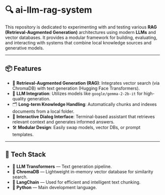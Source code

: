 # 🔍 ai-llm-rag-system

This repository is dedicated to experimenting with and testing various **RAG (Retrieval-Augmented Generation)** architectures using modern **LLMs** and vector databases. It provides a modular framework for building, evaluating, and interacting with systems that combine local knowledge sources and generative models.

---

## 📦 Features

- 🔗 **Retrieval-Augmented Generation (RAG)**: Integrates vector search (via ChromaDB) with text generation (Hugging Face Transformers).
- 🧠 **LLM Integration**: Utilizes models like `google/gemma-2-2b-it` for high-quality generation.
- 🗂️ **Long-term Knowledge Handling**: Automatically chunks and indexes documents from a local folder.
- 💬 **Interactive Dialog Interface**: Terminal-based assistant that retrieves relevant context and generates informed answers.
- 🛠️ **Modular Design**: Easily swap models, vector DBs, or prompt templates.

---

## 🧰 Tech Stack

- 🤗 **LLM Transformers** — Text generation pipeline.
- 🧠 **ChromaDB** — Lightweight in-memory vector database for similarity search.
- 🧩 **LangChain** — Used for efficient and intelligent text chunking.
- 🐍 **Python** — Main development language.